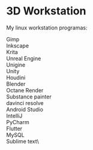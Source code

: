 # 3D Workstation
My linux workstation programas:

Gimp\
Inkscape\
Krita\
Unreal Engine\
Unigine\
Unity\
Houdini\
Blender\
Octane Render\
Substance painter\
davinci resolve\
Android Studio\
IntelliJ\
PyCharm\
Flutter\
MySQL\
Sublime text\
